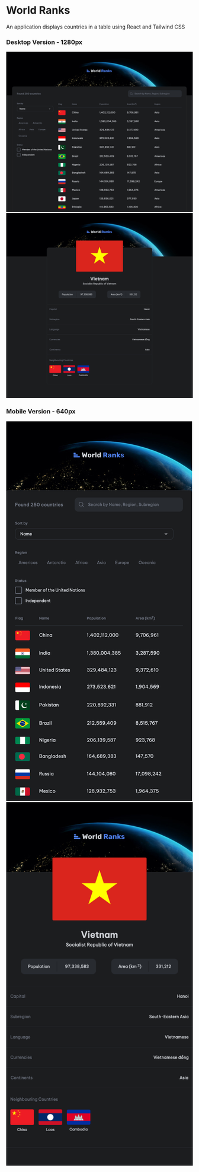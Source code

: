 # World Ranks

An application displays countries in a table using React and Tailwind CSS

### Desktop Version - 1280px
![Desktop Version 1](./src/assets/desktop-1.png)
![Desktop Version 2](./src/assets/desktop-2.png)

### Mobile Version - 640px
![Mobile Version 1](./src/assets/mobile-1.png)
![Mobile Version 2](./src/assets/mobile-2.png)
